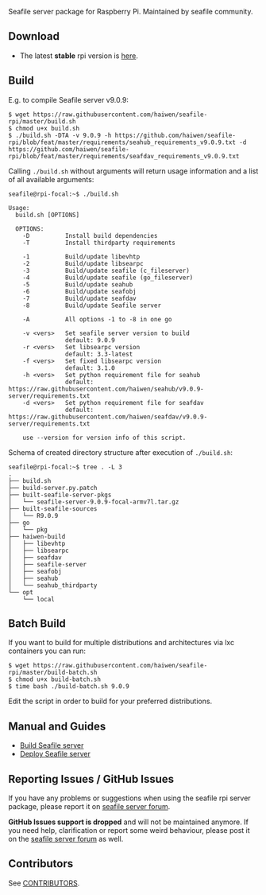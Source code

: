 Seafile server package for Raspberry Pi. Maintained by seafile community.

## Download

- The latest **stable** rpi version is [here](https://github.com/haiwen/seafile-rpi/releases/latest).

## Build

E.g. to compile Seafile server v9.0.9:

```shell
$ wget https://raw.githubusercontent.com/haiwen/seafile-rpi/master/build.sh
$ chmod u+x build.sh
$ ./build.sh -DTA -v 9.0.9 -h https://github.com/haiwen/seafile-rpi/blob/feat/master/requirements/seahub_requirements_v9.0.9.txt -d https://github.com/haiwen/seafile-rpi/blob/feat/master/requirements/seafdav_requirements_v9.0.9.txt
```

Calling `./build.sh` without arguments will return usage information and a list of all available arguments:

```shell
seafile@rpi-focal:~$ ./build.sh

Usage:
  build.sh [OPTIONS]

  OPTIONS:
    -D          Install build dependencies
    -T          Install thirdparty requirements

    -1          Build/update libevhtp
    -2          Build/update libsearpc
    -3          Build/update seafile (c_fileserver)
    -4          Build/update seafile (go_fileserver)
    -5          Build/update seahub
    -6          Build/update seafobj
    -7          Build/update seafdav
    -8          Build/update Seafile server

    -A          All options -1 to -8 in one go

    -v <vers>   Set seafile server version to build
                default: 9.0.9
    -r <vers>   Set libsearpc version
                default: 3.3-latest
    -f <vers>   Set fixed libsearpc version
                default: 3.1.0
    -h <vers>   Set python requirement file for seahub
                default: https://raw.githubusercontent.com/haiwen/seahub/v9.0.9-server/requirements.txt
    -d <vers>   Set python requirement file for seafdav
                default: https://raw.githubusercontent.com/haiwen/seafdav/v9.0.9-server/requirements.txt

    use --version for version info of this script.
```

Schema of created directory structure after execution of `./build.sh`:

```
seafile@rpi-focal:~$ tree . -L 3
.
├── build.sh
├── build-server.py.patch
├── built-seafile-server-pkgs
│   └── seafile-server-9.0.9-focal-armv7l.tar.gz
├── built-seafile-sources
│   └── R9.0.9
├── go
│   └── pkg
├── haiwen-build
│   ├── libevhtp
│   ├── libsearpc
│   ├── seafdav
│   ├── seafile-server
│   ├── seafobj
│   ├── seahub
│   └── seahub_thirdparty
└── opt
    └── local
```

## Batch Build

If you want to build for multiple distributions and architectures via lxc containers you can run:

```shell
$ wget https://raw.githubusercontent.com/haiwen/seafile-rpi/master/build-batch.sh
$ chmod u+x build-batch.sh
$ time bash ./build-batch.sh 9.0.9
```

Edit the script in order to build for your preferred distributions.

## Manual and Guides

- [Build Seafile server](https://manual.seafile.com/build_seafile/rpi/)
- [Deploy Seafile server](https://manual.seafile.com/deploy/)

## Reporting Issues / GitHub Issues

If you have any problems or suggestions when using the seafile rpi server package, please report it
on [seafile server forum](https://forum.seafile.com/).

**GitHub Issues support is dropped** and will not be maintained anymore. If you need help, clarification or report some
weird behaviour, please post it on the [seafile server forum](https://forum.seafile.com/) as well.

## Contributors

See [CONTRIBUTORS](https://github.com/haiwen/seafile-rpi/graphs/contributors).

